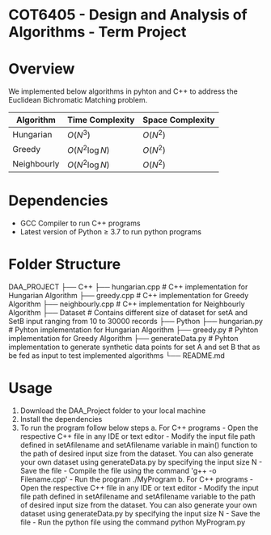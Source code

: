 # COT6405 - Design and Analysis of Algorithms - Term Project

# Overview
We implemented below algorithms in pyhton and C++ to address the Euclidean Bichromatic Matching problem. 

| Algorithm | Time Complexity | Space Complexity |
| --- | --- | --- |
| Hungarian | $O(N^3)$ | $O(N^2)$ |
| Greedy | $O(N^2 \log N)$ | $O(N^2)$ |
| Neighbourly | $O(N^2 \log N)$| $O(N^2)$ |

# Dependencies

- GCC Compiler to run C++ programs
- Latest version of Python &ge; 3.7 to run python programs

# Folder Structure

 DAA_PROJECT
    ├── C++
        ├── hungarian.cpp          # C++ implementation for Hungarian Algorithm
        ├── greedy.cpp             # C++ implementation for Greedy Algorithm
        ├── neighbourly.cpp        # C++ implementation for Neighbourly Algorithm
    ├── Dataset                    # Contains different size of dataset for setA and SetB input ranging from 10 to 30000 records
    ├── Python
        ├── hungarian.py           # Pyhton implementation for Hungarian Algorithm
        ├── greedy.py              # Pyhton implementation for Greedy Algorithm
        ├── generateData.py        # Pyhton implementation to generate synthetic data points for set A and set B that as be fed as input to test implemented algorithms
    └── README.md

# Usage

1. Download the DAA_Project folder to your local machine
2. Install the dependencies
3. To run the program follow below steps
    a. For C++ programs
        - Open the respective C++ file in any IDE or text editor
        - Modify the input file path defined in setAfilename and setAfilename variable in main() function to the path of desired input size from the dataset. You can also generate your own dataset using generateData.py by specifying the input size N
        - Save the file
        - Compile the file using the command 'g++ -o <MyProgram> Filename.cpp'
        - Run the program ./MyProgram
    b. For C++ programs
        - Open the respective C++ file in any IDE or text editor
        - Modify the input file path defined in setAfilename and setAfilename variable to the path of desired input size from the dataset. You can also generate your own dataset using generateData.py by specifying the input size N
        - Save the file
        - Run the python file using the command python MyProgram.py   